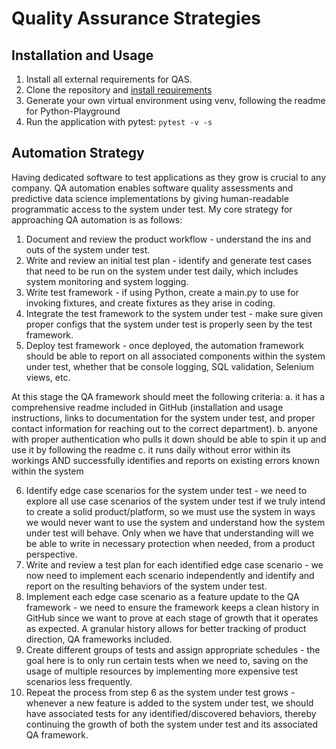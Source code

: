 # Quality Assurance Strategies


## Installation and Usage

1. Install all external requirements for QAS.
2. Clone the repository and [install requirements](https://github.com/SirSgtCire/Python-Playground/blob/develop/QAS/requirements.txt)
3. Generate your own virtual environment using venv, following the readme for Python-Playground
4. Run the application with pytest: `pytest -v -s`


## Automation Strategy

Having dedicated software to test applications as they grow is crucial to any company. QA automation enables software 
quality assessments and predictive data science implementations by giving human-readable programmatic access to the 
system under test. My core strategy for approaching QA automation is as follows:

1. Document and review the product workflow - understand the ins and outs of the system under test.
2. Write and review an initial test plan - identify and generate test cases that need to be run on the system under test daily, which includes system monitoring and system logging.
3. Write test framework - if using Python, create a main.py to use for invoking fixtures, and create fixtures as they arise in coding.
4. Integrate the test framework to the system under test - make sure given proper configs that the system under test is properly seen by the test framework.
5. Deploy test framework - once deployed, the automation framework should be able to report on all associated components within the system under test, whether that be console logging, SQL validation, Selenium views, etc.

At this stage the QA framework should meet the following criteria:
a. it has a comprehensive readme included in GitHub (installation and usage instructions, links to documentation for the system under test, and proper contact information for reaching out to the correct department).
b. anyone with proper authentication who pulls it down should be able to spin it up and use it by following the readme
c. it runs daily without error within its workings AND successfully identifies and reports on existing errors known within the system

6. Identify edge case scenarios for the system under test - we need to explore all use case scenarios of the system under test if we truly intend to create a solid product/platform, so we must use the system in ways we would never want to use the system and understand how the system under test will behave. Only when we have that understanding will we be able to write in necessary protection when needed, from a product perspective.
7. Write and review a test plan for each identified edge case scenario - we now need to implement each scenario independently and identify and report on the resulting behaviors of the system under test.
8. Implement each edge case scenario as a feature update to the QA framework - we need to ensure the framework keeps a clean history in GitHub since we want to prove at each stage of growth that it operates as expected. A granular history allows for better tracking of product direction, QA frameworks included.
9. Create different groups of tests and assign appropriate schedules - the goal here is to only run certain tests when we need to, saving on the usage of multiple resources by implementing more expensive test scenarios less frequently.
10. Repeat the process from step 6 as the system under test grows - whenever a new feature is added to the system under test, we should have associated tests for any identified/discovered behaviors, thereby continuing the growth of both the system under test and its associated QA framework.
